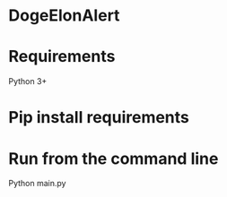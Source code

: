 # DogeElonAlert

# Requirements
Python 3+

# Pip install requirements 


# Run from the command line
Python main.py





